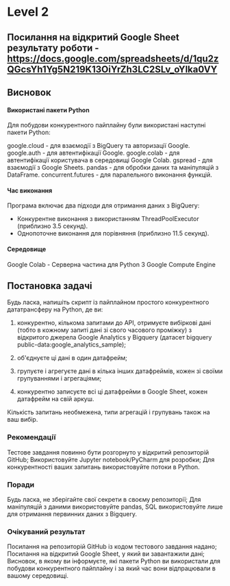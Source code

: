 # Level 2

## Посилання на відкритий Google Sheet результату роботи - https://docs.google.com/spreadsheets/d/1qu2zQGcsYh1Yg5N219K13OiYrZh3LC2SLv_oYlka0VY

## Висновок

#### Використані пакети Python
Для побудови конкурентного пайплайну були використані наступні пакети Python:

google.cloud - для взаємодії з BigQuery та авторизації Google.
google.auth - для автентифікації Google.
google.colab - для автентифікації користувача в середовищі Google Colab.
gspread - для взаємодії з Google Sheets.
pandas - для обробки даних та маніпуляцій з DataFrame.
concurrent.futures - для паралельного виконання функцій.

#### Час виконання
Програма включає два підходи для отримання даних з BigQuery:

- Конкурентне виконання з використанням ThreadPoolExecutor (приблизно 3.5 секунд).
- Однопоточне виконання для порівняння (приблизно 11.5 секунд).

#### Середовище
Google Colab - Серверна частина для Python 3 Google Compute Engine

## Постановка задачі
Будь ласка, напишіть скрипт із пайплайном простого конкурентного дататрансферу на Python, де ви:

1) конкурентно, кількома запитами до API, отримуєте вибіркові дані (тобто в кожному запиті дані зі свого часового проміжку) з відкритого джерела Google Analytics у Bigquery (датасет bigquery public-data:google_analytics_sample);

2) об'єднуєте ці дані в один датафрейм;

3) групуєте і агрегуєте дані в кілька інших датафреймів, кожен зі своїми групуваннями і агрегаціями;

4) конкурентно записуєте всі ці датафрейми в Google Sheet, кожен датафрейм на свій аркуш.

Кількість запитань необмежена, типи агрегацій і групувань також на ваш вибір.

### Рекомендації
Тестове завдання повинно бути розгорнуто у відкритий репозиторій GitHub;
Використовуйте Jupyter notebook/PyCharm для розробки;
Для конкурентності ваших запитань використовуйте потоки в Python.

### Поради
Будь ласка, не зберігайте свої секрети в своєму репозиторії;
Для маніпуляцій з даними використовуйте pandas, SQL використовуйте лише для отримання первинних даних з Bigquery.

### Очікуваний результат
Посилання на репозиторій GitHub із кодом тестового завдання надано;
Посилання на відкритий Google Sheet, у який ви завантажили дані;
Висновок, в якому ви інформуєте, які пакети Python ви використали для побудови конкурентного пайплайну і за який час вони відпрацювали в вашому середовищі.

